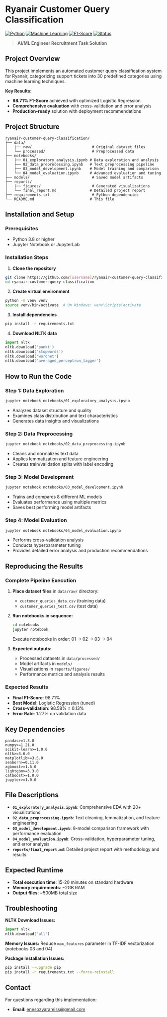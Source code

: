 #  Ryanair Customer Query Classification

[![Python](https://img.shields.io/badge/Python-3.8+-blue.svg)](https://www.python.org/)
[![Machine Learning](https://img.shields.io/badge/ML-Classification-green.svg)]()
[![F1-Score](https://img.shields.io/badge/F1--Score-98.71%25-brightgreen.svg)]()
[![Status](https://img.shields.io/badge/Status-Production%20Ready-success.svg)]()


> **AI/ML Engineer Recruitment Task Solution**

## Project Overview

This project implements an automated customer query classification system for Ryanair, categorizing support tickets into 30 predefined categories using machine learning techniques.

**Key Results:**
- **98.71% F1-Score** achieved with optimized Logistic Regression
- **Comprehensive evaluation** with cross-validation and error analysis
- **Production-ready** solution with deployment recommendations

## Project Structure

```
ryanair-customer-query-classification/
├── data/
│   ├── raw/                           # Original dataset files
│   └── processed/                     # Preprocessed data
├── notebooks/
│   ├── 01_exploratory_analysis.ipynb # Data exploration and analysis
│   ├── 02_data_preprocessing.ipynb   # Text preprocessing pipeline
│   ├── 03_model_development.ipynb    # Model training and comparison
│   └── 04_model_evaluation.ipynb     # Advanced evaluation and tuning
├── models/                            # Saved model artifacts
├── reports/
│   ├── figures/                       # Generated visualizations
│   └── final_report.md               # Detailed project report
├── requirements.txt                   # Python dependencies
└── README.md                         # This file
```

## Installation and Setup

### Prerequisites
- Python 3.8 or higher
- Jupyter Notebook or JupyterLab

### Installation Steps

1. **Clone the repository**
```bash
git clone https://github.com/[username]/ryanair-customer-query-classification.git
cd ryanair-customer-query-classification
```

2. **Create virtual environment**
```bash
python -m venv venv
source venv/bin/activate  # On Windows: venv\Scripts\activate
```

3. **Install dependencies**
```bash
pip install -r requirements.txt
```

4. **Download NLTK data**
```python
import nltk
nltk.download('punkt')
nltk.download('stopwords')
nltk.download('wordnet')
nltk.download('averaged_perceptron_tagger')
```

## How to Run the Code

### Step 1: Data Exploration
```bash
jupyter notebook notebooks/01_exploratory_analysis.ipynb
```
- Analyzes dataset structure and quality
- Examines class distribution and text characteristics
- Generates data insights and visualizations

### Step 2: Data Preprocessing
```bash
jupyter notebook notebooks/02_data_preprocessing.ipynb
```
- Cleans and normalizes text data
- Applies lemmatization and feature engineering
- Creates train/validation splits with label encoding

### Step 3: Model Development
```bash
jupyter notebook notebooks/03_model_development.ipynb
```
- Trains and compares 8 different ML models
- Evaluates performance using multiple metrics
- Saves best performing model artifacts

### Step 4: Model Evaluation
```bash
jupyter notebook notebooks/04_model_evaluation.ipynb
```
- Performs cross-validation analysis
- Conducts hyperparameter tuning
- Provides detailed error analysis and production recommendations

## Reproducing the Results

### Complete Pipeline Execution

1. **Place dataset files** in `data/raw/` directory:
   - `customer_queries_data.csv` (training data)
   - `customer_queries_test.csv` (test data)

2. **Run notebooks in sequence:**
   ```bash
   cd notebooks
   jupyter notebook
   ```
   Execute notebooks in order: 01 → 02 → 03 → 04

3. **Expected outputs:**
   - Processed datasets in `data/processed/`
   - Model artifacts in `models/`
   - Visualizations in `reports/figures/`
   - Performance metrics and analysis results

### Expected Results
- **Final F1-Score**: 98.71%
- **Best Model**: Logistic Regression (tuned)
- **Cross-validation**: 98.58% ± 0.13%
- **Error Rate**: 1.27% on validation data

## Key Dependencies

```
pandas>=1.3.0
numpy>=1.21.0
scikit-learn>=1.0.0
nltk>=3.6.0
matplotlib>=3.5.0
seaborn>=0.11.0
xgboost>=1.6.0
lightgbm>=3.3.0
catboost>=1.0.0
jupyter>=1.0.0
```

## File Descriptions

- **`01_exploratory_analysis.ipynb`**: Comprehensive EDA with 20+ visualizations
- **`02_data_preprocessing.ipynb`**: Text cleaning, lemmatization, and feature engineering
- **`03_model_development.ipynb`**: 8-model comparison framework with performance evaluation
- **`04_model_evaluation.ipynb`**: Cross-validation, hyperparameter tuning, and error analysis
- **`reports/final_report.md`**: Detailed project report with methodology and results

## Expected Runtime

- **Total execution time**: 15-20 minutes on standard hardware
- **Memory requirements**: ~2GB RAM
- **Output files**: ~500MB total size

## Troubleshooting

**NLTK Download Issues:**
```python
import nltk
nltk.download('all')
```

**Memory Issues:**
Reduce `max_features` parameter in TF-IDF vectorization (notebooks 03 and 04)

**Package Installation Issues:**
```bash
pip install --upgrade pip
pip install -r requirements.txt --force-reinstall
```

## Contact

For questions regarding this implementation:
- **Email**: enesozyaramiss@gmail.com